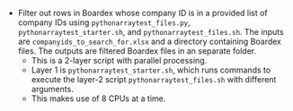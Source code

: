 - Filter out rows in Boardex whose company ID is in a provided list of company IDs using `pythonarraytest_files.py`, `pythonarraytest_starter.sh`, and `pythonarraytest_files.sh`. The inputs are `companyids_to_search_for.xlsx` and a directory containing Boardex files. The outputs are filtered Boardex files in an separate folder.  
  - This is a 2-layer script with parallel processing.
  - Layer 1 is `pythonarraytest_starter.sh`, which runs commands to execute the layer-2 script `pythonarraytest_files.sh` with different arguments.
  - This makes use of 8 CPUs at a time.
